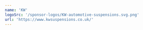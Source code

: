 ```yaml
---
name: 'KW'
logoSrc: '/sponsor-logos/KW-automotive-suspensions.svg.png'
url: 'https://www.kwsuspensions.co.uk/'
---
```

